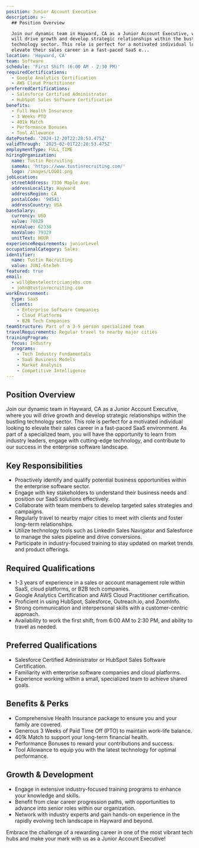 ```yaml
---
position: Junior Account Executive
description: >-
  ## Position Overview

  Join our dynamic team in Hayward, CA as a Junior Account Executive, where you
  will drive growth and develop strategic relationships within the bustling
  technology sector. This role is perfect for a motivated individual looking to
  elevate their sales career in a fast-paced SaaS e...
location: 'Hayward, CA'
team: Software
schedule: 'First Shift (6:00 AM - 2:30 PM)'
requiredCertifications:
  - Google Analytics Certification
  - AWS Cloud Practitioner
preferredCertifications:
  - Salesforce Certified Administrator
  - HubSpot Sales Software Certification
benefits:
  - Full Health Insurance
  - 3 Weeks PTO
  - 401k Match
  - Performance Bonuses
  - Tool Allowance
datePosted: '2024-12-20T22:28:53.475Z'
validThrough: '2025-02-01T22:28:53.475Z'
employmentType: FULL_TIME
hiringOrganization:
  name: Tustin Recruiting
  sameAs: 'https://www.tustinrecruiting.com/'
  logo: /images/LOGO1.png
jobLocation:
  streetAddress: 7336 Maple Ave.
  addressLocality: Hayward
  addressRegion: CA
  postalCode: '94541'
  addressCountry: USA
baseSalary:
  currency: USD
  value: 70829
  minValue: 62330
  maxValue: 79329
  unitText: HOUR
experienceRequirements: juniorLevel
occupationalCategory: Sales
identifier:
  name: Tustin Recruiting
  value: JUNI-6te3eh
featured: true
email:
  - will@bestelectricianjobs.com
  - john@tustinrecruiting.com
workEnvironment:
  type: SaaS
  clients:
    - Enterprise Software Companies
    - Cloud Platforms
    - B2B Tech Companies
teamStructure: Part of a 3-5 person specialized team
travelRequirements: Regular travel to nearby major cities
trainingProgram:
  focus: Industry
  programs:
    - Tech Industry Fundamentals
    - SaaS Business Models
    - Market Analysis
    - Competitive Intelligence
---
```




## Position Overview
Join our dynamic team in Hayward, CA as a Junior Account Executive, where you will drive growth and develop strategic relationships within the bustling technology sector. This role is perfect for a motivated individual looking to elevate their sales career in a fast-paced SaaS environment. As part of a specialized team, you will have the opportunity to learn from industry leaders, engage with cutting-edge technology, and contribute to our success in the enterprise software landscape.

## Key Responsibilities
- Proactively identify and qualify potential business opportunities within the enterprise software sector.
- Engage with key stakeholders to understand their business needs and position our SaaS solutions effectively.
- Collaborate with team members to develop targeted sales strategies and campaigns.
- Regularly travel to nearby major cities to meet with clients and foster long-term relationships.
- Utilize technology tools such as LinkedIn Sales Navigator and Salesforce to manage the sales pipeline and drive conversions.
- Participate in industry-focused training to stay updated on market trends and product offerings.

## Required Qualifications
- 1-3 years of experience in a sales or account management role within SaaS, cloud platforms, or B2B tech companies.
- Google Analytics Certification and AWS Cloud Practitioner certification.
- Proficient in using HubSpot, Salesforce, Outreach.io, and ZoomInfo.
- Strong communication and interpersonal skills with a customer-centric approach.
- Availability to work the first shift, from 6:00 AM to 2:30 PM, and ability to travel as needed.

## Preferred Qualifications
- Salesforce Certified Administrator or HubSpot Sales Software Certification.
- Familiarity with enterprise software companies and cloud platforms.
- Experience working within a small, specialized team to achieve shared goals.

## Benefits & Perks
- Comprehensive Health Insurance package to ensure you and your family are covered.
- Generous 3 Weeks of Paid Time Off (PTO) to maintain work-life balance.
- 401k Match to support your long-term financial health.
- Performance Bonuses to reward your contributions and success.
- Tool Allowance to equip you with the latest technology for optimal performance.

## Growth & Development
- Engage in extensive industry-focused training programs to enhance your knowledge and skills.
- Benefit from clear career progression paths, with opportunities to advance into senior roles within our organization.
- Network with industry experts and gain hands-on experience in the rapidly evolving tech landscape in Hayward and beyond.

Embrace the challenge of a rewarding career in one of the most vibrant tech hubs and make your mark with us as a Junior Account Executive!
